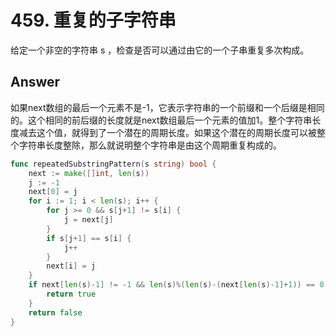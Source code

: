 # 459. 重复的子字符串

给定一个非空的字符串 s ，检查是否可以通过由它的一个子串重复多次构成。

## Answer

如果next数组的最后一个元素不是-1，它表示字符串的一个前缀和一个后缀是相同的。这个相同的前后缀的长度就是next数组最后一个元素的值加1。整个字符串长度减去这个值，就得到了一个潜在的周期长度。如果这个潜在的周期长度可以被整个字符串长度整除，那么就说明整个字符串是由这个周期重复构成的。

```go
func repeatedSubstringPattern(s string) bool {
	next := make([]int, len(s))
	j := -1
	next[0] = j
	for i := 1; i < len(s); i++ {
		for j >= 0 && s[j+1] != s[i] {
			j = next[j]
		}
		if s[j+1] == s[i] {
			j++
		}
		next[i] = j
	}
	if next[len(s)-1] != -1 && len(s)%(len(s)-(next[len(s)-1]+1)) == 0 {
		return true
	}
	return false
}
```
